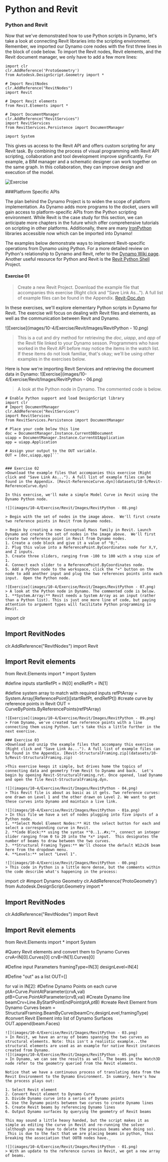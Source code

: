 # Python and Revit

### Python and Revit

Now that we've demonstrated how to use Python scripts in Dynamo, let's take a look at connecting Revit libraries into the scripting environment. Remember, we imported our Dynamo core nodes with the first three lines in the block of code below. To import the Revit nodes, Revit elements, and the Revit document manager, we only have to add a few more lines:

```
import clr
clr.AddReference('ProtoGeometry')
from Autodesk.DesignScript.Geometry import *

# Import RevitNodes
clr.AddReference("RevitNodes")
import Revit

# Import Revit elements
from Revit.Elements import *

# Import DocumentManager
clr.AddReference("RevitServices")
import RevitServices
from RevitServices.Persistence import DocumentManager

import System
```

This gives us access to the Revit API and offers custom scripting for any Revit task. By combining the process of visual programming with Revit API scripting, collaboration and tool development improve significantly. For example, a BIM manager and a schematic designer can work together on the same graph. In this collaboration, they can improve design and execution of the model.

![Exercise](../../.gitbook/assets/pythonRevit.png)

\###Platform Specific APIs

The plan behind the Dynamo Project is to widen the scope of platform implementation. As Dynamo adds more programs to the docket, users will gain access to platform-specific APIs from the Python scripting environment. While Revit is the case study for this section, we can anticipate more chapters in the future which offer comprehensive tutorials on scripting in other platforms. Additionally, there are many [IronPython](http://ironpython.net) libraries accessible now which can be imported into Dynamo!

The examples below demonstrate ways to implement Revit-specific operations from Dynamo using Python. For a more detailed review on Python's relationship to Dynamo and Revit, refer to the [Dynamo Wiki page](https://github.com/DynamoDS/Dynamo/wiki/Python-0.6.3-to-0.7.x-Migration). Another useful resource for Python and Revit is the [Revit Python Shell ](https://github.com/architecture-building-systems/revitpythonshell)Project.

#### Exercise 01

> Create a new Revit Project. Download the example file that accompanies this exercise (Right click and "Save Link As..."). A full list of example files can be found in the Appendix. [Revit-Doc.dyn](https://github.com/h-iL/ForkedDynamoPrimerReorganized/blob/main/10\_Custom-Nodes/datasets/10-5/Revit-Doc.dyn)

In these exercises, we'll explore elementary Python scripts in Dynamo for Revit. The exercise will focus on dealing with Revit files and elements, as well as the communication between Revit and Dynamo.

!\[Exercise]\(images/10-4/Exercise/Revit/Images/RevitPython - 10.png)

> This is a cut and dry method for retrieving the _doc_, _uiapp_, and _app_ of the Revit file linked to your Dynamo sesson. Programmers who have worked in the Revit API before may notice the items in the watch list. If these items do not look familiar, that's okay; we'll be using other examples in the exercises below.

Here is how we're importing Revit Services and retrieving the document data in Dynamo: !\[Exercise]\(images/10-4/Exercise/Revit/Images/RevitPython - 06.png)

> A look at the Python node in Dynamo. The commented code is below.

````
# Enable Python support and load DesignScript library
import clr
# Import DocumentManager
clr.AddReference("RevitServices")
import RevitServices
from RevitServices.Persistence import DocumentManager

# Place your code below this line
doc = DocumentManager.Instance.CurrentDBDocument
uiapp = DocumentManager.Instance.CurrentUIApplication
app = uiapp.Application

# Assign your output to the OUT variable.
OUT = [doc,uiapp,app]```


### Exercise 02
>Download the example files that accompanies this exercise (Right click and "Save Link As..."). A full list of example files can be found in the Appendix. [Revit-ReferenceCurve.dyn](datasets/10-5/Revit-ReferenceCurve.dyn)

In this exercise, we'll make a simple Model Curve in Revit using the Dynamo Python node.

![](images/10-4/Exercise/Revit/Images/RevitPython - 08.png)

> Begin with the set of nodes in the image above.  We'll first create two reference points in Revit from Dynamo nodes.

> Begin by creating a new Conceptual Mass family in Revit. Launch Dynamo and create the set of nodes in the image above.  We'll first create two reference point in Revit from Dynamo nodes.
1. Create a code block and give it a value of "0;".
2. Plug this value into a ReferencePoint.ByCoordinates node for X,Y, and Z inputs.
3. Create three sliders, ranging from -100 to 100 with a step size of 1.
4. Connect each slider to a ReferencePoint.ByCoordinates node.
5. Add a Python node to the workspace, click the "+" button on the node to add another input and plug the two references points into each input.  Open the Python node.

![Exercise](images/10-4/Exercise/Revit/Images/RevitPython - 07.png)
> A look at the Python node in Dynamo. The commented code is below.
1. **System.Array:** Revit needs a System Array as an input (rather than a Python list). This is just one more line of code, but paying attention to argument types will facilitate Python programming in Revit.
````

import clr

## Import RevitNodes

clr.AddReference("RevitNodes") import Revit

## Import Revit elements

from Revit.Elements import \* import System

\#define inputs startRefPt = IN\[0] endRefPt = IN\[1]

\#define system array to match with required inputs refPtArray = System.Array\[ReferencePoint]\(\[startRefPt, endRefPt]) #create curve by reference points in Revit OUT = CurveByPoints.ByReferencePoints(refPtArray)

```
![Exercise](images/10-4/Exercise/Revit/Images/RevitPython - 09.png)
> From Dynamo, we've created two reference points with a line connecting them using Python. Let's take this a little further in the next exercise.

### Exercise 03
>Download and unzip the example files that accompany this exercise (Right click and "Save Link As..."). A full list of example files can be found in the Appendix. [Revit-StructuralFraming.zip](datasets/10-5/Revit-StructuralFraming.zip)

>This exercise keeps it simple, but drives home the topics of connecting data and geometry from Revit to Dynamo and back.  Let's begin by opening Revit-StructuralFraming.rvt. Once opened, load Dynamo and open the file Revit-StructuralFraming.dyn.

![](images/10-4/Exercise/Revit/Images/RevitPython - 04.png)
> This Revit file is about as basic as it gets. Two reference curves: one drawn on Level 1 and the other drawn on Level 2. We want to get these curves into Dynamo and maintain a live link.

![](images/10-4/Exercise/Revit/Images/RevitPython - 01a.png)
> In this file we have a set of nodes plugging into five inputs of a Python node.
1. **Select Model Element Nodes:** Hit the select button for each and select a corresponding curve in Revit.
2. **Code Block:** using the syntax *"0..1..#x;"*, connect an integer slider ranging from 0 to 20 into the *x* input.  This designates the number of beams to draw between the two curves.
3. **Structural Framing Types:** We'll choose the default W12x26 beam here from the dropdown menu.
4. **Levels:** select "Level 1".

![](images/10-4/Exercise/Revit/Images/RevitPython - 00.png)
> This code in Python is a little more dense, but the comments within the code describe what's happening in the process:
```

import clr #import Dynamo Geometry clr.AddReference('ProtoGeometry') from Autodesk.DesignScript.Geometry import \*

## Import RevitNodes

clr.AddReference("RevitNodes") import Revit

## Import Revit elements

from Revit.Elements import \* import System

\#Query Revit elements and convert them to Dynamo Curves crvA=IN\[0].Curves\[0] crvB=IN\[1].Curves\[0]

\#Define input Parameters framingType=IN\[3] designLevel=IN\[4]

\#Define "out" as a list OUT=\[]

for val in IN\[2]: #Define Dynamo Points on each curve ptA=Curve.PointAtParameter(crvA,val) ptB=Curve.PointAtParameter(crvB,val) #Create Dynamo line beamCrv=Line.ByStartPointEndPoint(ptA,ptB) #create Revit Element from Dynamo Curves beam = StructuralFraming.BeamByCurve(beamCrv,designLevel,framingType) #convert Revit Element into list of Dynamo Surfaces OUT.append(beam.Faces)

```
![](images/10-4/Exercise/Revit/Images/RevitPython - 03.png)
> In Revit, we have an array of beams spanning the two curves as structural elements. Note: this isn't a realistic example...the structural elements are used as an example for native Revit instances created from Dynamo.
![](images/10-4/Exercise/Revit/Images/RevitPython - 05.png)
> In Dynamo, we can see the results as well. The beams in the Watch3D node refer to the geometry queried from the Revit elements.

Notice that we have a continuous process of translating data from the Revit Environment to the Dynamo Environment. In summary, here's how the process plays out:

1. Select Revit element
2. Convert Revit element to Dynamo Curve
3. Divide Dynamo curve into a series of Dynamo points
4. Use the Dynamo points between two curves to create Dynamo lines
5. Create Revit beams by referencing Dynamo lines
6. Output Dynamo surfaces by querying the geometry of Revit beams

This may sound a little heavy handed, but the script makes it as simple as editing the curve in Revit and re-running the solver (although you may have to delete the previous beams when doing so). _This is due to the fact that we are placing beams in python, thus breaking the association that OOTB nodes have._

![](images/10-4/Exercise/Revit/Images/RevitPython - 01.png)
> With an update to the reference curves in Revit, we get a new array of beams.
```
